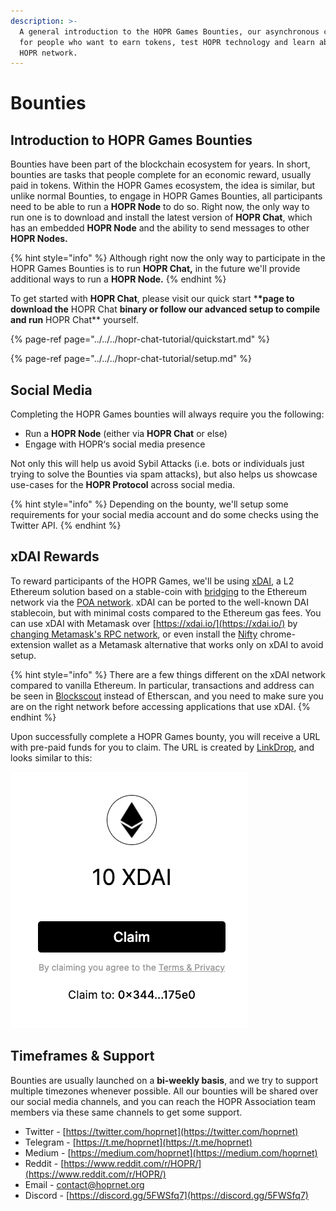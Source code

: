```yaml
---
description: >-
  A general introduction to the HOPR Games Bounties, our asynchronous challenges
  for people who want to earn tokens, test HOPR technology and learn about the
  HOPR network.
---
```


# Bounties

## Introduction to HOPR Games Bounties

Bounties have been part of the blockchain ecosystem for years. In short, bounties are tasks that people complete for an economic reward, usually paid in tokens. Within the HOPR Games ecosystem, the idea is similar, but unlike normal Bounties, to engage in HOPR Games Bounties, all participants need to be able to run a **HOPR Node** to do so. Right now, the only way to run one is to download and install the latest version of **HOPR Chat**, which has an embedded **HOPR Node** and the ability to send messages to other **HOPR Nodes.**

{% hint style="info" %}
Although right now the only way to participate in the HOPR Games Bounties is to run **HOPR Chat,** in the future we'll provide additional ways to run a **HOPR Node.**
{% endhint %}

To get started with **HOPR Chat**, please visit our quick start \***\*page to download the** HOPR Chat **binary or follow our advanced setup to compile and run** HOPR Chat\*\* yourself.

{% page-ref page="../../../hopr-chat-tutorial/quickstart.md" %}

{% page-ref page="../../../hopr-chat-tutorial/setup.md" %}

## Social Media

Completing the HOPR Games bounties will always require you the following:

- Run a **HOPR Node** \(either via **HOPR Chat** or else\)
- Engage with HOPR‘s social media presence

Not only this will help us avoid Sybil Attacks \(i.e. bots or individuals just trying to solve the Bounties via spam attacks\), but also helps us showcase use-cases for the **HOPR Protocol** across social media.

{% hint style="info" %}
Depending on the bounty, we'll setup some requirements for your social media account and do some checks using the Twitter API.
{% endhint %}

## xDAI Rewards

To reward participants of the HOPR Games, we'll be using [xDAI](https://www.xdaichain.com/), a L2 Ethereum solution based on a stable-coin with [bridging](https://dai-bridge.poa.network/) to the Ethereum network via the [POA network](https://www.poa.network/). xDAI can be ported to the well-known DAI stablecoin, but with minimal costs compared to the Ethereum gas fees. You can use xDAI with Metamask over [https://xdai.io/](https://xdai.io/) by [changing Metamask's RPC network](https://www.xdaichain.com/for-users/wallets/metamask/metamask-setup), or even install the [Nifty](https://www.xdaichain.com/for-users/wallets/nifty-wallet) chrome-extension wallet as a Metamask alternative that works only on xDAI to avoid setup.

{% hint style="info" %}
There are a few things different on the xDAI network compared to vanilla Ethereum. In particular, transactions and address can be seen in [Blockscout](https://blockscout.com/poa/xdai/) instead of Etherscan, and you need to make sure you are on the right network before accessing applications that use xDAI.
{% endhint %}

Upon successfully complete a HOPR Games bounty, you will receive a URL with pre-paid funds for you to claim. The URL is created by [LinkDrop](https://linkdrop.io/), and looks similar to this:

![LinkDrop creates you a claimable link on your browser.](../../../.gitbook/assets/image%20%2817%29%20%282%29%20%281%29%20%281%29%20%281%29%20%281%29%20%281%29%20%281%29.png)

## Timeframes & Support

Bounties are usually launched on a **bi-weekly basis**, and we try to support multiple timezones whenever possible. All our bounties will be shared over our social media channels, and you can reach the HOPR Association team members via these same channels to get some support.

- Twitter - [https://twitter.com/hoprnet](https://twitter.com/hoprnet)
- Telegram - [https://t.me/hoprnet](https://t.me/hoprnet)
- Medium - [https://medium.com/hoprnet](https://medium.com/hoprnet)
- Reddit - [https://www.reddit.com/r/HOPR/](https://www.reddit.com/r/HOPR/)
- Email - [contact@hoprnet.org](mailto:contact@hoprnet.org)
- Discord - [https://discord.gg/5FWSfq7](https://discord.gg/5FWSfq7)
